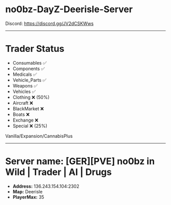 # no0bz-DayZ-Deerisle-Server
Discord: https://discord.gg/JV2dCSKWws

------------


# Trader Status

- Consumables :white_check_mark:
- Components :white_check_mark:
- Medicals :white_check_mark:
- Vehicle_Parts :white_check_mark:
- Weapons :white_check_mark:
- Vehicles :white_check_mark:
- Clothing :x: (50%)
- Aircraft :x:
- BlackMarket :x:
- Boats :x:
- Exchange :x:
- Special :x: (25%)

Vanilla/Expansion/CannabisPlus

------------

# Server name: [GER][PVE] no0bz in Wild | Trader | AI | Drugs
- **Address:** 136.243.154.104:2302
- **Map:** Deerisle
- **PlayerMax:** 35
